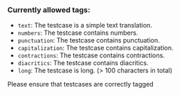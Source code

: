 ### Currently allowed tags:

 - `text`: The testcase is a simple text translation.
 - `numbers`: The testcase contains numbers.
 - `punctuation`: The testcase contains punctuation.
 - `capitalization`: The testcase contains capitalization.
 - `contractions`: The testcase contains contractions.
 - `diacritics`: The testcase contains diacritics.
 - `long`: The testcase is long. (> 100 characters in total)

Please ensure that testcases are correctly tagged
